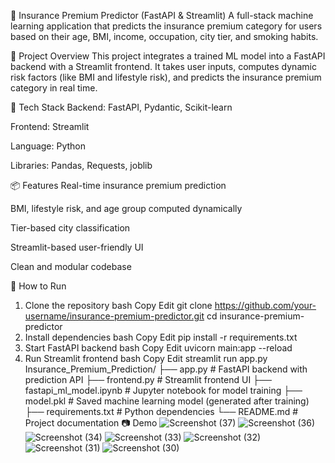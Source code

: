🚀 Insurance Premium Predictor (FastAPI & Streamlit)
A full-stack machine learning application that predicts the insurance premium category for users based on their age, BMI, income, occupation, city tier, and smoking habits.

🧠 Project Overview
This project integrates a trained ML model into a FastAPI backend with a Streamlit frontend. It takes user inputs, computes dynamic risk factors (like BMI and lifestyle risk), and predicts the insurance premium category in real time.

🔧 Tech Stack
Backend: FastAPI, Pydantic, Scikit-learn

Frontend: Streamlit

Language: Python

Libraries: Pandas, Requests, joblib

📦 Features
Real-time insurance premium prediction

BMI, lifestyle risk, and age group computed dynamically

Tier-based city classification

Streamlit-based user-friendly UI

Clean and modular codebase

📌 How to Run
1. Clone the repository
bash
Copy
Edit
git clone https://github.com/your-username/insurance-premium-predictor.git
cd insurance-premium-predictor
2. Install dependencies
bash
Copy
Edit
pip install -r requirements.txt
3. Start FastAPI backend
bash
Copy
Edit
uvicorn main:app --reload
4. Run Streamlit frontend
bash
Copy
Edit
streamlit run app.py
Insurance_Premium_Prediction/
├── app.py                   # FastAPI backend with prediction API
├── frontend.py              # Streamlit frontend UI
├── fastapi_ml_model.ipynb   # Jupyter notebook for model training
├── model.pkl                # Saved machine learning model (generated after training)
├── requirements.txt         # Python dependencies
└── README.md                # Project documentation
📷 Demo
![Screenshot (37)](https://github.com/user-attachments/assets/9fc4fcb9-842e-4abb-9f03-a4f300b64566)
![Screenshot (36)](https://github.com/user-attachments/assets/8dfff7bc-df23-418c-bce6-b06a58ae4efa)
![Screenshot (34)](https://github.com/user-attachments/assets/4734e1d7-2ab2-4921-aa4f-84036bf8b27f)
![Screenshot (33)](https://github.com/user-attachments/assets/9477be0d-eea5-4b37-8b78-2969c270b606)
![Screenshot (32)](https://github.com/user-attachments/assets/a341a5b3-d84a-432b-96f2-2abc3cb35bbf)
![Screenshot (31)](https://github.com/user-attachments/assets/1f22d0f8-ca01-4885-ab78-244c19045ba6)
![Screenshot (30)](https://github.com/user-attachments/assets/e600d096-4b2f-48a9-895f-b5f18ae4f2f6)
